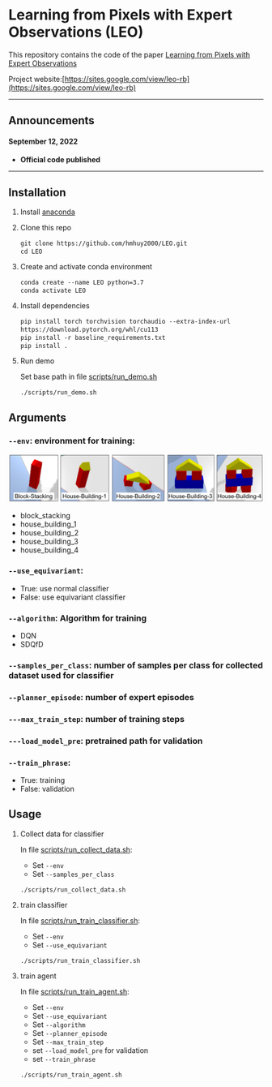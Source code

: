 
<h1>Learning from Pixels with Expert Observations (LEO)</h1>

This repository contains the code of the paper [Learning from Pixels with Expert Observations](https://sites.google.com/view/leo-rb) 

Project website:[https://sites.google.com/view/leo-rb](https://sites.google.com/view/leo-rb)

----

## Announcements

#### September 12, 2022
- <b>Official code published</b>
----
## Installation

1. Install [anaconda](https://docs.conda.io/projects/conda/en/latest/user-guide/install/)

1. Clone this repo
    ```
    git clone https://github.com/hmhuy2000/LEO.git
    cd LEO
    ```
1. Create and activate conda environment
    ```
    conda create --name LEO python=3.7
    conda activate LEO
    ```
1. Install dependencies
    ```
    pip install torch torchvision torchaudio --extra-index-url https://download.pytorch.org/whl/cu113
    pip install -r baseline_requirements.txt
    pip install .
    ```
1. Run demo

    Set base path in file [scripts/run_demo.sh](https://github.com/hmhuy2000/LEO/blob/main/scripts/run_demo.sh)
    ```
    ./scripts/run_demo.sh
    ```

## Arguments
### ```--env```: environment for training:
![List of tasks](https://github.com/hmhuy2000/LEO/blob/8de1c5fa38878da40f91787fb11ae98f012e203c/all_tasks.png)
* block_stacking
* house_building_1
* house_building_2
* house_building_3
* house_building_4
### ```--use_equivariant```:
* True: use normal classifier
* False: use equivariant classifier
### ```--algorithm```: Algorithm for training
* DQN
* SDQfD
### ```--samples_per_class```: number of samples per class for collected dataset used for classifier
### ```--planner_episode```: number of expert episodes
### ```---max_train_step```: number of training steps
### ```---load_model_pre```: pretrained path for validation
### ```--train_phrase```: 
* True: training
* False: validation
## Usage

1. Collect data for classifier

    In file [scripts/run_collect_data.sh](https://github.com/hmhuy2000/LEO/blob/main/scripts/run_collect_data.sh):

    * Set ```--env```
    * Set ```--samples_per_class```
    ```
    ./scripts/run_collect_data.sh
    ```

1. train classifier

    In file [scripts/run_train_classifier.sh](https://github.com/hmhuy2000/LEO/blob/main/scripts/run_train_classifier.sh):

    * Set ```--env```
    * Set ```--use_equivariant```
    ```
    ./scripts/run_train_classifier.sh
    ```

1. train agent

    In file [scripts/run_train_agent.sh](https://github.com/hmhuy2000/LEO/blob/main/scripts/run_train_agent.sh):

    * Set ```--env```
    * Set ```--use_equivariant```
    * Set ```--algorithm```
    * Set ```--planner_episode```
    * Set ```--max_train_step```
    * set ```--load_model_pre``` for validation
    * set ```--train_phrase```
    ```
    ./scripts/run_train_agent.sh
    ```
